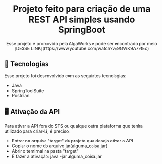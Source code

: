<h1 align="center">Projeto feito para criação de uma REST API simples usando SpringBoot</h1>

<p align="center">Esse projeto é promovido pela AlgaWorks e pode ser encontrado por meio [DESSE LINK](https://www.youtube.com/watch?v=9GWK9A79tEc)</p>

## 🚀 Tecnologias
Esse projeto foi desenvolvido com as seguintes tecnologias:

- Java
- SpringToolSuite
- Postman

## 🖥️ Ativação da API
Para ativar a API fora do STS ou qualque outra plataforma que tenha utilizado para criar-lá, é preciso:

- Entrar no arquivo "target" do projeto que deseja ativar a API 
- Copiar o nome do arquivo jar(alguma_coisa.jar) 
- Abrir o temirnal na pasta "target"
- E fazer a ativação: java -jar alguma_coisa.jar
